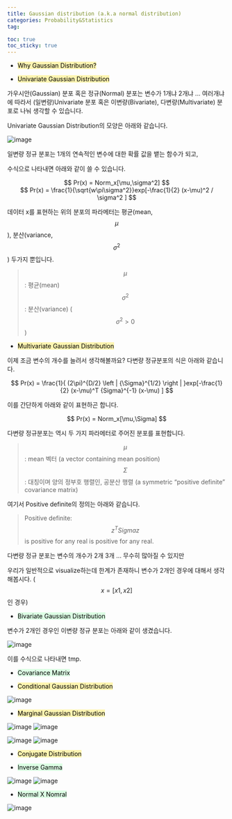 ```yaml
---
title: Gaussian distribution (a.k.a normal distribution)
categories: Probability&Statistics
tag: 

toc: true
toc_sticky: true
---
```


- <mark style='background-color: #fff5b1'> Why Gaussian Distribution? </mark>


- <mark style='background-color: #fff5b1'> Univariate Gaussian Distribution </mark>

가우시안(Gaussian) 분포 혹은 정규(Normal) 분포는 변수가 1개냐 2개냐 ... 여러개냐에 따라서 (일변량)Univariate 분포 혹은 이변량(Bivariate), 다변량(Multivariate) 분포로 나눠 생각할 수 있습니다.

Univariate Gaussian Distribution의 모양은 아래와 같습니다.

![image](https://user-images.githubusercontent.com/48202736/106379093-fd6ad200-63ec-11eb-9b6f-f8ad3b5448c1.png)

일변량 정규 분포는 1개의 연속적인 변수에 대한 확률 값을 뱉는 함수가 되고,

수식으로 나타내면 아래와 같이 쓸 수 있습니다.

<center>$$ Pr(x) = Norm_x[\mu,\sigma^2] $$</center>

<center>$$ Pr(x) = \frac{1}{\sqrt{w\pi\sigma^2}}exp[-\frac{1}{2} (x-\mu)^2 / \sigma^2 ] $$</center>

데이터 x를 표현하는 위의 분포의 파라메터는 평균(mean, $$\mu$$), 분산(variance, $$\sigma^2$$) 두가지 뿐입니다.

> $$\mu$$ : 평균(mean) <br>
> $$\sigma^2$$ : 분산(variance) ($$\sigma^2 > 0$$) <br>

- <mark style='background-color: #fff5b1'> Multivariate Gaussian Distribution </mark>

이제 조금 변수의 개수를 늘려서 생각해볼까요? 다변량 정규분포의 식은 아래와 같습니다.

<center>$$ Pr(x) = \frac{1}{ (2\pi)^{D/2} \left | {\Sigma}^{1/2} \right | }exp[-\frac{1}{2} (x-\mu)^T {Sigma}^{-1} (x-\mu) ] $$</center>

이를 간단하게 아래와 같이 표현하곤 합니다.

<center>$$ Pr(x) = Norm_x[\mu,\Sigma] $$</center>

다변량 정규분포는 역시 두 가지 파라메터로 주어진 분포를 표현합니다.

> $$\mu$$ : mean 벡터 (a vector containing mean position) <br>
> $$\Sigma$$ : 대칭이며 양의 정부호 행렬인, 공분산 행렬 (a symmetric “positive definite” covariance matrix) <br>

여기서 Positive definite의 정의는 아래와 같습니다.

> Positive definite: $$z^T {Sigma} z$$ is positive for any real is positive for any real. <br>

다변량 정규 분포는 변수의 개수가 2개 3개 ... 무수히 많아질 수 있지만

우리가 일반적으로 visualize하는데 한계가 존재하니 변수가 2개인 경우에 대해서 생각해봅시다. ($$x=[x1, x2]$$인 경우)

- <mark style='background-color: #dcffe4'> Bivariate Gaussian Distribution </mark>

변수가 2개인 경우인 이변량 정규 분포는 아래와 같이 생겼습니다.

![image](https://user-images.githubusercontent.com/48202736/106379277-1b850200-63ee-11eb-85aa-aceece871413.png)

이를 수식으로 나타내면 tmp.

- <mark style='background-color: #dcffe4'> Covariance Matrix </mark>

- <mark style='background-color: #fff5b1'> Conditional Gaussian Distribution </mark>

![image](https://user-images.githubusercontent.com/48202736/106379157-520e4d00-63ed-11eb-91f3-957b610e1eb1.png)

- <mark style='background-color: #fff5b1'> Marginal Gaussian Distribution </mark>

![image](https://user-images.githubusercontent.com/48202736/106379160-55093d80-63ed-11eb-9da8-4cdbac065b18.png)
![image](https://user-images.githubusercontent.com/48202736/106379163-58042e00-63ed-11eb-98de-0b82c005de7c.png)

![image](https://user-images.githubusercontent.com/48202736/106379164-5a668800-63ed-11eb-993b-ea09b72ac61a.png)
![image](https://user-images.githubusercontent.com/48202736/106379166-5c304b80-63ed-11eb-8e3c-761669998966.png)


- <mark style='background-color: #fff5b1'> Conjugate Distribution  </mark>

- <mark style='background-color: #dcffe4'> Inverse Gamma  </mark>

![image](https://user-images.githubusercontent.com/48202736/106379109-0a87c100-63ed-11eb-8e80-c8d642f20d22.png)
![image](https://user-images.githubusercontent.com/48202736/106379111-0c518480-63ed-11eb-8269-26244ea6bfea.png)

- <mark style='background-color: #dcffe4'> Normal X Nomral  </mark>

![image](https://user-images.githubusercontent.com/48202736/106379170-5fc3d280-63ed-11eb-95d1-7e2d91119b90.png)
